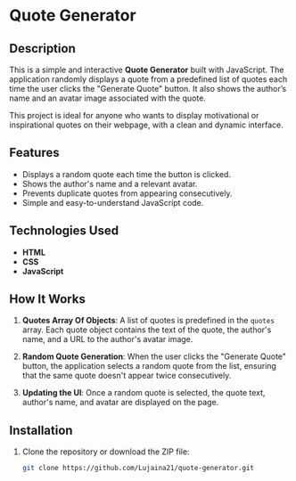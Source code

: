 # Quote Generator

## Description

This is a simple and interactive **Quote Generator** built with JavaScript. The application randomly displays a quote from a predefined list of quotes each time the user clicks the "Generate Quote" button. It also shows the author’s name and an avatar image associated with the quote.

This project is ideal for anyone who wants to display motivational or inspirational quotes on their webpage, with a clean and dynamic interface.

## Features

- Displays a random quote each time the button is clicked.
- Shows the author's name and a relevant avatar.
- Prevents duplicate quotes from appearing consecutively.
- Simple and easy-to-understand JavaScript code.

## Technologies Used

- **HTML** 
- **CSS** 
- **JavaScript**

## How It Works

1. **Quotes Array Of Objects**: A list of quotes is predefined in the `quotes` array. Each quote object contains the text of the quote, the author's name, and a URL to the author's avatar image.

2. **Random Quote Generation**: When the user clicks the "Generate Quote" button, the application selects a random quote from the list, ensuring that the same quote doesn't appear twice consecutively.

3. **Updating the UI**: Once a random quote is selected, the quote text, author's name, and avatar are displayed on the page.

## Installation

1. Clone the repository or download the ZIP file:
   ```bash
   git clone https://github.com/Lujaina21/quote-generator.git
